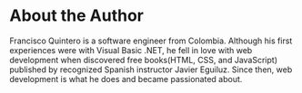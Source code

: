 # About the Author

Francisco Quintero is a software engineer from Colombia. Although his first experiences were with Visual Basic .NET, he fell in love with web development when discovered free books(HTML, CSS, and JavaScript) published by recognized Spanish instructor Javier Eguiluz. Since then, web development is what he does and became passionated about.
